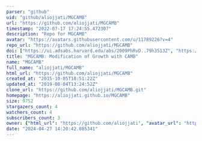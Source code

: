 ```yaml
---
parser: "github"
uid: "github/aliojjati/MGCAMB"
url: "https://github.com/aliojjati/MGCAMB"
timestamp: "2022-07-17 17:24:55.472307"
description: "Repo for MGCAMB"
avatar: "https://avatars.githubusercontent.com/u/11789226?v=4"
repo_url: "https://github.com/aliojjati/MGCAMB"
doi: ["https://ui.adsabs.harvard.edu/abs/2009PhRvD..79h3513Z", "https://ui.adsabs.harvard.edu/abs/2011ascl.soft06013H/abstract"]
title: "MGCAMB: Modification of Growth with CAMB"
name: "MGCAMB"
full_name: "aliojjati/MGCAMB"
html_url: "https://github.com/aliojjati/MGCAMB"
created_at: "2015-10-05T18:51:22Z"
updated_at: "2019-08-04T13:24:52Z"
clone_url: "https://github.com/aliojjati/MGCAMB.git"
homepage: "https://aliojjati.github.io/MGCAMB"
size: 9752
stargazers_count: 4
watchers_count: 4
subscribers_count: 3
owner: {"html_url": "https://github.com/aliojjati", "avatar_url": "https://avatars.githubusercontent.com/u/11789226?v=4", "login": "aliojjati", "type": "User"}
date: "2024-04-27 14:20:42.085341"
---
```

